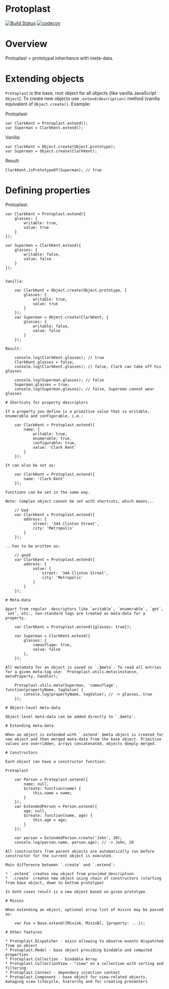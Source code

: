 # Protoplast

[![Build Status](https://travis-ci.org/ifrost/protoplast.svg?branch=master)](https://travis-ci.org/ifrost/protoplast) [![codecov](https://codecov.io/gh/ifrost/protoplast/branch/master/graph/badge.svg)](https://codecov.io/gh/ifrost/protoplast)

# Overview

Protoplast = prototypal inheritance with meta-data.

# Extending objects

`Protoplast` is the base, root object for all objects (like vanilla JavaScript `Object`). To create new objects use `.extend(description)` method (vanilla equivalent of `Object.create()`. Example:

Protoplast:

    var ClarkKent = Protoplast.extend();
    var Superman = ClarkKent.extend();

Vanilla:

    var ClarkKent = Object.create(Object.prototype);
    var Superman = Object.create(ClarkKent);


Result: 

    ClarkKent.isPrototypeOf(Superman); // true

# Defining properties

Protoplast:

    var ClarkKent = Protoplast.extend({
        glasses: {
            writable: true,
            value: true
        }
    });

    var Superman = ClarkKent.extend({
        glasses: {
            writable: false,
            value: false
        }
    });
```

Vanilla:

    var ClarkKent = Object.create(Object.prototype, {
        glasses: {
            writable: true,
            value: true
        }
    });
    var Superman = Object.create(ClarkKent, {
        glasses: {
            writable: false,
            value: false
        }
    });

Result:

    console.log(ClarkKent.glasses); // true
    ClarkKent.glasses = false;
    console.log(ClarkKent.glasses); // false, Clark can take off his glasses

    console.log(Superman.glasses); // false
    Superman.glasses = true;
    console.log(Superman.glasses); // false, Superman cannot wear glasses

# Shortcuts for property descriptors

If a property you define is a primitive value that is writable, enumerable and configurable, i.e.:

    var ClarkKent = Protoplast.extend({
        name: {
            writable: true,
            enumerable: true,
            configurable: true,
            value: 'Clark Kent'
        }
    });
    
It can also be set as:

    var ClarkKent = Protoplast.extend({
        name: 'Clark Kent'
    });

Functions can be set in the same way. 

Note: Complex object cannot be set with shortcuts, which means...

    // bad
    var ClarkKent = Protoplast.extend({
        address: {
            street: '344 Clinton Street',
            city: 'Metropolis'
        }
    });

...has to be written as:

    // good
    var ClarkKent = Protoplast.extend({
        address: {
            value: {
                street: '344 Clinton Street',
                city: 'Metropolis'
            }
        }
    });

# Meta-data

Apart from regular  descriptors like `writable`, `enumerable`, `get`, `set`, etc., non-standard tags are treated as meta-data for a property.

    var ClarkKent = Protoplast.extend({glasses: true});
    
    var Superman = ClarkKent.extend({
        glasses: {
            camouflage: true,
            value: false
        },
    });

All metadata for an object is saved in `.$meta`. To read all entries for a given meta-tag use: `Protoplast.utils.meta(instance, metaProperty, handler);`

    Protoplast.utils.meta(Superman, 'camouflage', function(propertyName, tagValue) {
        console.log(propertyName, tagValue); // -> glasses, true
    });

# Object-level meta-data

Object-level meta-data can be added directly to `.$meta`.

# Extending meta-data 

When an object is extended with `.extend` $meta object is created for new object and then merged meta-data from the base object. Primitive values are overridden, arrays concatenated, objects deeply merged.

# Constructors

Each object can have a constructor function:

Protoplast

    var Person = Protoplast.extend({
        name: null,
        $create: function(name) {
            this.name = name;
        }
    });
    var ExtendedPerson = Person.extend({
        age: null,
        $create: function(name, age) {
            this.age = age;
        }
    });

    var person = ExtendedPerson.create('John', 20);
    console.log(person.name, person.age); // -> John, 20 
    
All constructors from parent objects are automatically run before constructor for the current object is executed.

Main difference between `.create` and `.extend`:

* `.extend` creates new object from provided description
* `.create` creates new object using chain of constructors (starting from base object, down to bottom prototype)

In both cases result is a new object based on given prototype.

# Mixins

When extending an object, optional array list of mixins may be passed as:

    var Foo = Base.extend([MixinA, MixinB], {property: ...});
    
# Other features

* Protoplast.Dispatcher - mixin allowing to observe events dispatched from an object
* Protoplast.Model - base object providing bindable and computed properties
* Protoplast.Collection - bindable Array
* Protoplast.CollectionView - "view" on a collection with sorting and filtering
* Protoplast.Context - dependecy injection context
* Protoplast.Component - base object for view-related objects, managing view lifecycle, hierarchy and for creating presenters


